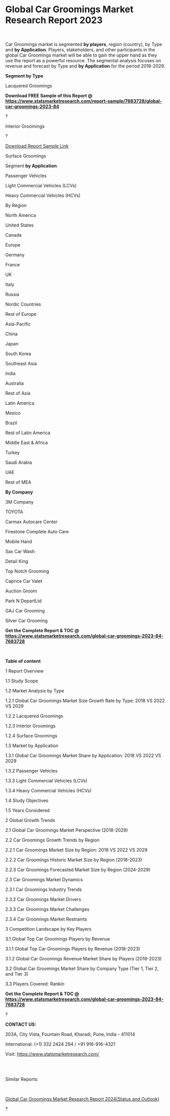 <h1>Global Car Groomings Market Research Report 2023</h1><br/><p>Car Groomings market is segmented <strong>by players</strong>, region (country), by Type and <strong>by Application</strong>. Players, stakeholders, and other participants in the global Car Groomings market will be able to gain the upper hand as they use the report as a powerful resource. The segmental analysis focuses on revenue and forecast by Type and <strong>by Application</strong> for the period 2018-2029.</p>
 
 
 
 <p><strong>Segment by Type</strong></p>
 
 
 
 <p>Lacquered Groomings</p>
 
 
 
 <div><b>Download FREE Sample of this Report @ <a href="https://www.statsmarketresearch.com/download-free-sample/7683728/global-car-groomings-2023-84">https://www.statsmarketresearch.com/report-sample/7683728/global-car-groomings-2023-84</a></b></div>
 
 
 
 <p>? </p>
 
 
 
 <p>Interior Groomings</p>
 
 
 
 <p>? </p>
 
 
 
 <p><a href="https://www.statsmarketresearch.com/download-free-sample/7683728/global-car-groomings-2023-84">Download Report Sample Link</a></p>
 
 
 
 <p>Surface Groomings</p>
 
 
 
 <p>Segment <strong>by Application</strong></p>
 
 
 
 <p>Passenger Vehicles</p>
 
 
 
 <p>Light Commercial Vehicles (LCVs)</p>
 
 
 
 <p>Heavy Commercial Vehicles (HCVs)</p>
 
 
 
 <p>By Region</p>
 
 
 
 <p>North America</p>
 
 
 
 <p>United States</p>
 
 
 
 <p>Canada</p>
 
 
 
 <p>Europe</p>
 
 
 
 <p>Germany</p>
 
 
 
 <p>France</p>
 
 
 
 <p>UK</p>
 
 
 
 <p>Italy</p>
 
 
 
 <p>Russia</p>
 
 
 
 <p>Nordic Countries</p>
 
 
 
 <p>Rest of Europe</p>
 
 
 
 <p>Asia-Pacific</p>
 
 
 
 <p>China</p>
 
 
 
 <p>Japan</p>
 
 
 
 <p>South Korea</p>
 
 
 
 <p>Southeast Asia</p>
 
 
 
 <p>India</p>
 
 
 
 <p>Australia</p>
 
 
 
 <p>Rest of Asia</p>
 
 
 
 <p>Latin America</p>
 
 
 
 <p>Mexico</p>
 
 
 
 <p>Brazil</p>
 
 
 
 <p>Rest of Latin America</p>
 
 
 
 <p>Middle East & Africa</p>
 
 
 
 <p>Turkey</p>
 
 
 
 <p>Saudi Arabia</p>
 
 
 
 <p>UAE</p>
 
 
 
 <p>Rest of MEA</p>
 
 
 
 <p><strong>By Company</strong></p>
 
 
 
 <p>3M Company</p>
 
 
 
 <p>TOYOTA</p>
 
 
 
 <p>Carmax Autocare Center</p>
 
 
 
 <p>Firestone Complete Auto Care</p>
 
 
 
 <p>Mobile Hand</p>
 
 
 
 <p>Sax Car Wash</p>
 
 
 
 <p>Detail King</p>
 
 
 
 <p>Top Notch Grooming</p>
 
 
 
 <p>Caprice Car Valet</p>
 
 
 
 <p>Auction Groom</p>
 
 
 
 <p>Park N DepartLtd</p>
 
 
 
 <p>GAJ Car Grooming</p>
 
 
 
 <p>Silver Car Grooming</p>
 
 
 
 <div><b>Get the Complete Report & TOC @ <a href="https://www.statsmarketresearch.com/global-car-groomings-2023-84-7683728">https://www.statsmarketresearch.com/global-car-groomings-2023-84-7683728</a></b></div>
 
 
 
 <p><br />
 
 <b>Table of content</b></p>
 
 
 
 <p>1 Report Overview<br />
 
 1.1 Study Scope<br />
 
 1.2 Market Analysis by Type<br />
 
 1.2.1 Global Car Groomings Market Size Growth Rate by Type: 2018 VS 2022 VS 2029<br />
 
 1.2.2 Lacquered Groomings<br />
 
 1.2.3 Interior Groomings<br />
 
 1.2.4 Surface Groomings<br />
 
 1.3 Market by Application<br />
 
 1.3.1 Global Car Groomings Market Share by Application: 2018 VS 2022 VS 2029<br />
 
 1.3.2 Passenger Vehicles<br />
 
 1.3.3 Light Commercial Vehicles (LCVs)<br />
 
 1.3.4 Heavy Commercial Vehicles (HCVs)<br />
 
 1.4 Study Objectives<br />
 
 1.5 Years Considered<br />
 
 2 Global Growth Trends<br />
 
 2.1 Global Car Groomings Market Perspective (2018-2029)<br />
 
 2.2 Car Groomings Growth Trends by Region<br />
 
 2.2.1 Car Groomings Market Size by Region: 2018 VS 2022 VS 2029<br />
 
 2.2.2 Car Groomings Historic Market Size by Region (2018-2023)<br />
 
 2.2.3 Car Groomings Forecasted Market Size by Region (2024-2029)<br />
 
 2.3 Car Groomings Market Dynamics<br />
 
 2.3.1 Car Groomings Industry Trends<br />
 
 2.3.2 Car Groomings Market Drivers<br />
 
 2.3.3 Car Groomings Market Challenges<br />
 
 2.3.4 Car Groomings Market Restraints<br />
 
 3 Competition Landscape by Key Players<br />
 
 3.1 Global Top Car Groomings Players by Revenue<br />
 
 3.1.1 Global Top Car Groomings Players by Revenue (2018-2023)<br />
 
 3.1.2 Global Car Groomings Revenue Market Share by Players (2018-2023)<br />
 
 3.2 Global Car Groomings Market Share by Company Type (Tier 1, Tier 2, and Tier 3)<br />
 
 3.3 Players Covered: Rankin</p>
 
 
 
 <div><b>Get the Complete Report & TOC @ <a href="https://www.statsmarketresearch.com/global-car-groomings-2023-84-7683728">https://www.statsmarketresearch.com/global-car-groomings-2023-84-7683728</a></b></div>
 
 
 
 <p>? </p>
 
 
 
 <p><b>CONTACT US:</b><br />
 
 203A, City Vista, Fountain Road, Kharadi, Pune, India - 411014<br />
 
 International: (+1) 332 2424 294 / +91 916-916-4321<br />
 
 Visit: <a href="https://www.statsmarketresearch.com/">https://www.statsmarketresearch.com/</a><br />
 
 <br />
 
 <br />
 
 Similar Reports:<br />
 
 <br />
 
 <a href="https://www.statsmarketresearch.com/global-car-groomings-2024-322-8008853">Global Car Groomings Market Research Report 2024(Status and Outlook)</a><br />
 
 ? </p>